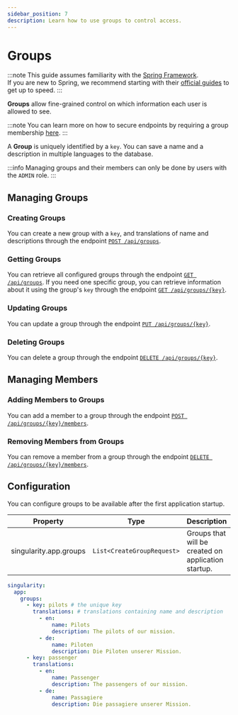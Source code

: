 ```yaml
---
sidebar_position: 7
description: Learn how to use groups to control access.
---
```


# Groups

:::note
This guide assumes familiarity with the [Spring Framework](https://spring.io).  
If you are new to Spring, we recommend starting with their [official guides](https://spring.io/quickstart) to get up to speed.
:::

**Groups** allow fine-grained control on which information each user is allowed to see.

:::note
You can learn more on how to secure endpoints by requiring a group membership [here](./securing-endpoints.md#requiring-group-membership).
:::

A **Group** is uniquely identified by a `key`.
You can save a name and a description in multiple languages to the database.

:::info
Managing groups and their members can only be done by users with the `ADMIN` role.
:::

## Managing Groups

### Creating Groups

You can create a new group with a `key`, and translations of name and descriptions through the endpoint
[`POST /api/groups`](../../api/create-group.api.mdx).

### Getting Groups

You can retrieve all configured groups through the endpoint [`GET /api/groups`](../../api/get-groups.api.mdx).
If you need one specific group, 
you can retrieve information about it using the group's `key` through the endpoint [`GET /api/groups/{key}`](../../api/get-group-by-key.api.mdx).

### Updating Groups

You can update a group through the endpoint [`PUT /api/groups/{key}`](../../api/update-group.api.mdx).

### Deleting Groups

You can delete a group through the endpoint [`DELETE /api/groups/{key}`](../../api/delete-group.api.mdx).

## Managing Members

### Adding Members to Groups

You can add a member to a group through the endpoint [`POST /api/groups/{key}/members`](../../api/add-member-to-group.api.mdx).

### Removing Members from Groups

You can remove a member from a group through the endpoint [`DELETE /api/groups/{key}/members`](../../api/remove-member-from-group.api.mdx).

## Configuration

You can configure groups to be available after the first application startup.

| Property               | Type                       | Description                                         | Default |
|------------------------|----------------------------|-----------------------------------------------------|---------|
| singularity.app.groups | `List<CreateGroupRequest>` | Groups that will be created on application startup. |         |

```yaml
singularity:
  app:
    groups: 
      - key: pilots # the unique key
        translations: # translations containing name and description
          - en:
              name: Pilots
              description: The pilots of our mission.
          - de:
              name: Piloten
              description: Die Piloten unserer Mission.
      - key: passenger
        translations:
          - en:
              name: Passenger
              description: The passengers of our mission.
          - de:
              name: Passagiere
              description: Die passagiere unserer Mission.
```
